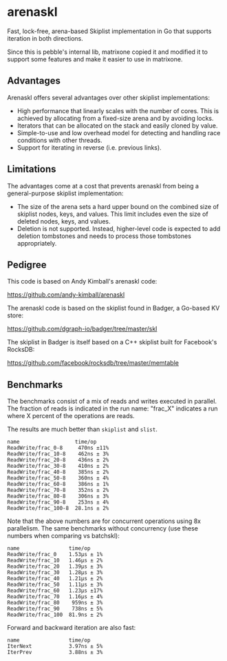 # arenaskl

Fast, lock-free, arena-based Skiplist implementation in Go that supports iteration
in both directions.

Since this is pebble's internal lib, matrixone copied it and modified it to support some features and make it easier to use in matrixone.

## Advantages

Arenaskl offers several advantages over other skiplist implementations:

* High performance that linearly scales with the number of cores. This is
  achieved by allocating from a fixed-size arena and by avoiding locks.
* Iterators that can be allocated on the stack and easily cloned by value.
* Simple-to-use and low overhead model for detecting and handling race conditions
  with other threads.
* Support for iterating in reverse (i.e. previous links). 

## Limitations

The advantages come at a cost that prevents arenaskl from being a general-purpose
skiplist implementation:

* The size of the arena sets a hard upper bound on the combined size of skiplist
  nodes, keys, and values. This limit includes even the size of deleted nodes,
  keys, and values.
* Deletion is not supported. Instead, higher-level code is expected to
  add deletion tombstones and needs to process those tombstones
  appropriately.

## Pedigree

This code is based on Andy Kimball's arenaskl code:

https://github.com/andy-kimball/arenaskl

The arenaskl code is based on the skiplist found in Badger, a Go-based
KV store:

https://github.com/dgraph-io/badger/tree/master/skl

The skiplist in Badger is itself based on a C++ skiplist built for
Facebook's RocksDB:

https://github.com/facebook/rocksdb/tree/master/memtable

## Benchmarks

The benchmarks consist of a mix of reads and writes executed in parallel. The
fraction of reads is indicated in the run name: "frac_X" indicates a run where
X percent of the operations are reads.

The results are much better than `skiplist` and `slist`.

```
name                  time/op
ReadWrite/frac_0-8     470ns ±11%
ReadWrite/frac_10-8    462ns ± 3%
ReadWrite/frac_20-8    436ns ± 2%
ReadWrite/frac_30-8    410ns ± 2%
ReadWrite/frac_40-8    385ns ± 2%
ReadWrite/frac_50-8    360ns ± 4%
ReadWrite/frac_60-8    386ns ± 1%
ReadWrite/frac_70-8    352ns ± 2%
ReadWrite/frac_80-8    306ns ± 3%
ReadWrite/frac_90-8    253ns ± 4%
ReadWrite/frac_100-8  28.1ns ± 2%
```

Note that the above numbers are for concurrent operations using 8x
parallelism. The same benchmarks without concurrency (use these
numbers when comparing vs batchskl):

```
name                time/op
ReadWrite/frac_0    1.53µs ± 1%
ReadWrite/frac_10   1.46µs ± 2%
ReadWrite/frac_20   1.39µs ± 3%
ReadWrite/frac_30   1.28µs ± 3%
ReadWrite/frac_40   1.21µs ± 2%
ReadWrite/frac_50   1.11µs ± 3%
ReadWrite/frac_60   1.23µs ±17%
ReadWrite/frac_70   1.16µs ± 4%
ReadWrite/frac_80    959ns ± 3%
ReadWrite/frac_90    738ns ± 5%
ReadWrite/frac_100  81.9ns ± 2%
```

Forward and backward iteration are also fast:

```
name                time/op
IterNext            3.97ns ± 5%
IterPrev            3.88ns ± 3%
```
